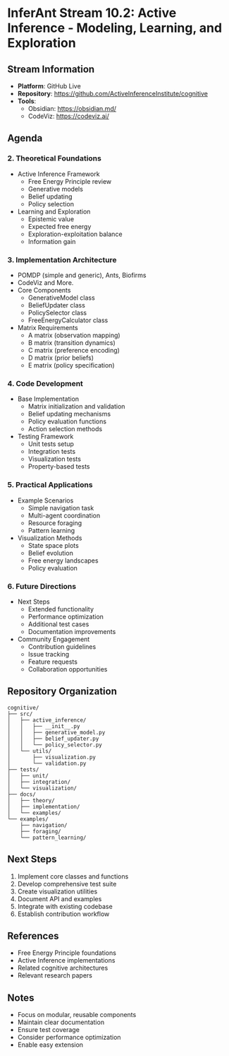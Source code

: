 # InferAnt Stream 10.2: Active Inference - Modeling, Learning, and Exploration

## Stream Information

- **Platform**: GitHub Live
- **Repository**: <https://github.com/ActiveInferenceInstitute/cognitive>
- **Tools**:
  - Obsidian: <https://obsidian.md/>
  - CodeViz: <https://codeviz.ai/>

## Agenda

### 2. Theoretical Foundations

- Active Inference Framework
  - Free Energy Principle review
  - Generative models
  - Belief updating
  - Policy selection
- Learning and Exploration
  - Epistemic value
  - Expected free energy
  - Exploration-exploitation balance
  - Information gain

### 3. Implementation Architecture

- POMDP (simple and generic), Ants, Biofirms
- CodeViz and More. 
- Core Components
  - GenerativeModel class
  - BeliefUpdater class
  - PolicySelector class
  - FreeEnergyCalculator class
- Matrix Requirements
  - A matrix (observation mapping)
  - B matrix (transition dynamics)
  - C matrix (preference encoding)
  - D matrix (prior beliefs)
  - E matrix (policy specification)

### 4. Code Development

- Base Implementation
  - Matrix initialization and validation
  - Belief updating mechanisms
  - Policy evaluation functions
  - Action selection methods
- Testing Framework
  - Unit tests setup
  - Integration tests
  - Visualization tests
  - Property-based tests

### 5. Practical Applications

- Example Scenarios
  - Simple navigation task
  - Multi-agent coordination
  - Resource foraging
  - Pattern learning
- Visualization Methods
  - State space plots
  - Belief evolution
  - Free energy landscapes
  - Policy evaluation

### 6. Future Directions

- Next Steps
  - Extended functionality
  - Performance optimization
  - Additional test cases
  - Documentation improvements
- Community Engagement
  - Contribution guidelines
  - Issue tracking
  - Feature requests
  - Collaboration opportunities

## Repository Organization

```
cognitive/
├── src/
│   ├── active_inference/
│   │   ├── __init__.py
│   │   ├── generative_model.py
│   │   ├── belief_updater.py
│   │   └── policy_selector.py
│   └── utils/
│       ├── visualization.py
│       └── validation.py
├── tests/
│   ├── unit/
│   ├── integration/
│   └── visualization/
├── docs/
│   ├── theory/
│   ├── implementation/
│   └── examples/
└── examples/
    ├── navigation/
    ├── foraging/
    └── pattern_learning/
```

## Next Steps

1. Implement core classes and functions
2. Develop comprehensive test suite
3. Create visualization utilities
4. Document API and examples
5. Integrate with existing codebase
6. Establish contribution workflow

## References

- Free Energy Principle foundations
- Active Inference implementations
- Related cognitive architectures
- Relevant research papers

## Notes

- Focus on modular, reusable components
- Maintain clear documentation
- Ensure test coverage
- Consider performance optimization
- Enable easy extension
